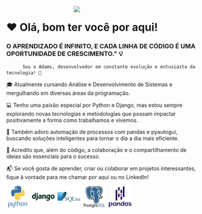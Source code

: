 <img src="https://github.com/SEU_USUARIO/SEU_REPOSITORIO/blob/main/banner.gif" width="325px" align="right">



# ❤ Olá, bom ter você por aqui!


### O APRENDIZADO É INFINITO, E CADA LINHA DE CÓDIGO É UMA OPORTUNIDADE DE CRESCIMENTO." 💡


          Sou o Adams, desenvolvedor em constante evolução e entusiasta da tecnologia! 🚀

🎓 Atualmente cursando Análise e Desenvolvimento de Sistemas e mergulhando em diversas áreas da programação.

💻 Tenho uma paixão especial por Python e Django, mas estou sempre explorando novas tecnologias e metodologias que possam impactar positivamente a forma como trabalhamos e vivemos.

🤖 Também adoro automação de processos com pandas e pyautogui, buscando soluções inteligentes para tornar o dia a dia mais eficiente.

🌱 Acredito que, além do código, a colaboração e o compartilhamento de ideias são essenciais para o sucesso.

📬 Se você gosta de aprender, criar ou colaborar em projetos interessantes, fique à vontade para me chamar por aqui ou no LinkedIn!

<img src="https://github.com/devicons/devicon/blob/master/icons/python/python-original-wordmark.svg" title="python" alt="python" width="60" height="60"/>&nbsp;
<img src="https://github.com/devicons/devicon/blob/master/icons/django/django-plain-wordmark.svg" title="django" alt="django" width="60" height="60"/>&nbsp;
<img src="https://github.com/devicons/devicon/blob/master/icons/sqlite/sqlite-original-wordmark.svg" title="sqlite" alt="sqlite" width="60" height="60"/>&nbsp;
<img src="https://github.com/devicons/devicon/blob/master/icons/postgresql/postgresql-original-wordmark.svg" title="postgresql" alt="postgresql" width="60" height="60"/>&nbsp; 
<img src="https://github.com/devicons/devicon/blob/master/icons/pandas/pandas-original-wordmark.svg" title="pandas" alt="pandas" width="60" height="60"/>&nbsp;




